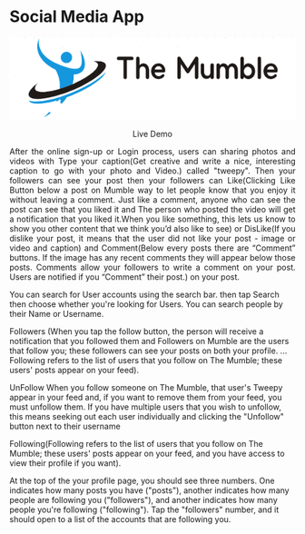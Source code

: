 # Social Media App

<p align="center">
  <img src="media/logo/websiter-logo.png" alt="socail-media-app">
</p>
<p align="center">
  Live Demo
</p>

<p align="justify"
  social media application is a 'microblogging(It allows you to send posts known as ‘tweepy’. We can share photos, videos, and Caption(up to 1000 characters in length. ) on The Mumble with our followers)'.



After the online sign-up or Login process, users can sharing photos and videos with Type your caption(Get creative and write a nice, interesting caption to go with your photo and Video.) called "tweepy". Then your followers can see your post then your followers can Like(Clicking Like Button below a post on Mumble way to let people know that you enjoy it without leaving a comment. Just like a comment, anyone who can see the post can see that you liked it and The person who posted the video will get a notification that you liked it.When you like something, this lets us know to show you other content that we think you’d also like to see) or DisLike(If you dislike your post, it means that the user did not like your post - image or video and caption) and Comment(Below every posts there are “Comment” buttons. If the image has any recent comments they will appear below those posts. Comments allow your followers to write a comment on your post. Users are notified if you “Comment” their post.) on your post.



You can search for User accounts using the search bar. then tap Search then choose whether you're looking for Users. You can search people by their Name or Username.



Followers (When you tap the follow button, the person will receive a notification that you followed them and Followers on Mumble are the users that follow you; these followers can see your posts on both your profile. ... Following refers to the list of users that you follow on The Mumble; these users' posts appear on your feed).

UnFollow When you follow someone on The Mumble, that user's Tweepy appear in your feed and, if you want to remove them from your feed, you must unfollow them. If you have multiple users that you wish to unfollow, this means seeking out each user individually and clicking the "Unfollow" button next to their username

Following(Following refers to the list of users that you follow on The Mumble; these users' posts appear on your feed, and you have access to view their profile if you want).



At the top of the your profile page, you should see three numbers. One indicates how many posts you have ("posts"), another indicates how many people are following you ("followers"), and another indicates how many people you're following ("following"). Tap the "followers" number, and it should open to a list of the accounts that are following you.
</p>





